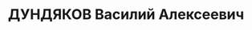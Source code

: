 ---
title: ДУНДЯКОВ Василий Алексеевич
description: 'Род. в 1902, Ярославская обл., Ростовский р-н, г. Ростов. Проживал:
  Ярославская обл., г. Ярославль, Волжская наб., 27. З-д СК-1, Директор

  Арестован 28.08.1937. Обв. по ст. 58-8, 58-9, 58-11. Приговор: ВК ВС СССР, 29.12.1937
  – ВМН. Расстрелян 30.12.1937.

  Реабилитирован ВК ВС СССР 25.04.1956'
---